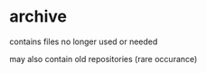 # archive

contains files no longer used or needed

may also contain old repositories (rare occurance)